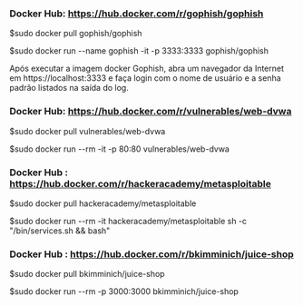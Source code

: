 ### Docker Hub: https://hub.docker.com/r/gophish/gophish

$sudo docker pull gophish/gophish

$sudo docker run --name gophish -it -p 3333:3333 gophish/gophish

Após executar a imagem docker Gophish, abra um navegador da Internet em https://localhost:3333⁠ e faça login com o nome de usuário e a senha padrão listados na saída do log.

### Docker Hub: https://hub.docker.com/r/vulnerables/web-dvwa

$sudo docker pull vulnerables/web-dvwa

$sudo docker run --rm -it -p 80:80 vulnerables/web-dvwa 

### Docker Hub : https://hub.docker.com/r/hackeracademy/metasploitable

$sudo docker pull hackeracademy/metasploitable

$sudo docker run --rm -it hackeracademy/metasploitable sh -c "/bin/services.sh && bash"

### Docker Hub : https://hub.docker.com/r/bkimminich/juice-shop

$sudo docker pull bkimminich/juice-shop

$sudo docker run --rm -p 3000:3000 bkimminich/juice-shop



